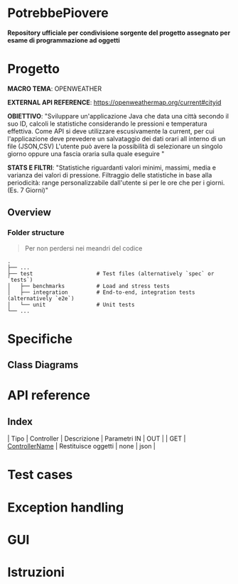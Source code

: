 # PotrebbePiovere

**Repository ufficiale per condivisione sorgente del progetto assegnato per esame di programmazione ad oggetti**

# Progetto
**MACRO TEMA**: OPENWEATHER

**EXTERNAL API REFERENCE**: https://openweathermap.org/current#cityid

**OBIETTIVO**: "Sviluppare un'applicazione Java che data una città secondo il suo ID, calcoli le statistiche considerando le pressioni e temperatura effettiva. Come API si deve utilizzare escusivamente la current, per cui l'applicazione deve prevedere un salvataggio dei dati orari all interno di un file (JSON,CSV)  L'utente può avere la possibilità di selezionare un singolo giorno oppure una fascia oraria sulla quale eseguire "

**STATS E FILTRI**: "Statistiche riguardanti valori minimi, massimi, media e varianza dei valori di pressione.  Filtraggio delle statistiche in base alla periodicità: range personalizzabile dall'utente si per le ore che per i giorni. (Es. 7 Giorni)"
    
## Overview

### Folder structure
> Per non perdersi nei meandri del codice

    .
    ├── ...
    ├── test                    # Test files (alternatively `spec` or `tests`)
    │   ├── benchmarks          # Load and stress tests
    │   ├── integration         # End-to-end, integration tests (alternatively `e2e`)
    │   └── unit                # Unit tests
    └── ...


# Specifiche

## Class Diagrams

# API reference

## Index

| Tipo | Controller | Descrizione | Parametri IN | OUT |
| GET | [ControllerName](https://github.com/andrea-giampieri-univpm/progetto-esame-po#ControllerName) | Restituisce oggetti  | none | json |

# Test cases

# Exception handling

# GUI

# Istruzioni
